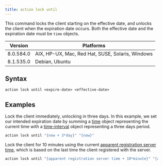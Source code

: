 ```yaml
---
title: action lock until
---
```


This command locks the client starting on the effective date, and unlocks the
client when the expiration date occurs.
Both the effective date and the expiration date must be `time` objects.

Version | Platforms
--- | ---
8.0.584.0 | AIX, HP-UX, Mac, Red Hat, SUSE, Solaris, Windows
8.1.535.0 | Debian, Ubuntu

## Syntax

    action lock until <expire-date> <effective-date>

## Examples

Lock the client immediately, unlocking in three days. In this example, we set our intended expiration 
date by summing a [time](/relevance/reference/time.html) object representing the current time with a 
[time-interval](/relevance/reference/time-interval.html) object representing a three days period.

```actionscript
action lock until "{now + 3*day}" "{now}"
```

Lock the client for 10 minutes using the current [apparent registration server
time](/relevance/reference/time.html#apparent-registration-server-time-time),
which is based on the last time the client registered with the server.

```actionscript
action lock until "{apparent registration server time + 10*minute}" "{apparent registration server time}"
```
